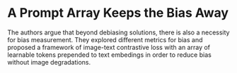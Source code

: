 # A Prompt Array Keeps the Bias Away

The authors argue that beyond debiasing solutions, there is also a necessity for bias measurement. They explored different metrics for bias and proposed a framework of image-text contrastive loss with an array of learnable tokens prepended to text embedings in order to reduce bias without image degradations.